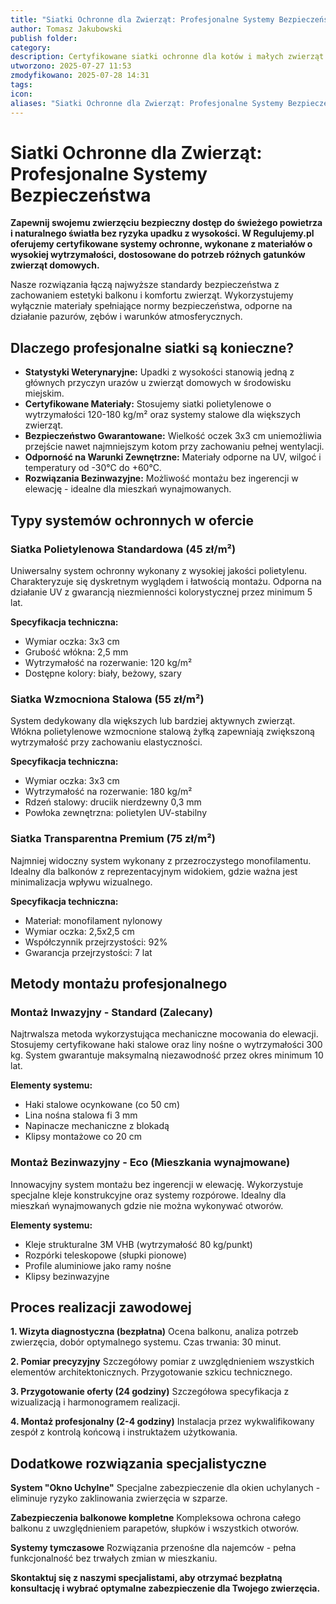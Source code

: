 ```yaml
---
title: "Siatki Ochronne dla Zwierząt: Profesjonalne Systemy Bezpieczeństwa"
author: Tomasz Jakubowski
publish folder:
category:
description: Certyfikowane siatki ochronne dla kotów i małych zwierząt. Wytrzymałe systemy zabezpieczające balkony i okna z możliwością montażu bezinwazyjnego.
utworzono: 2025-07-27 11:53
zmodyfikowano: 2025-07-28 14:31
tags:
icon:
aliases: "Siatki Ochronne dla Zwierząt: Profesjonalne Systemy Bezpieczeństwa"
---
```

# Siatki Ochronne dla Zwierząt: Profesjonalne Systemy Bezpieczeństwa

**Zapewnij swojemu zwierzęciu bezpieczny dostęp do świeżego powietrza i naturalnego światła bez ryzyka upadku z wysokości. W Regulujemy.pl oferujemy certyfikowane systemy ochronne, wykonane z materiałów o wysokiej wytrzymałości, dostosowane do potrzeb różnych gatunków zwierząt domowych.**

Nasze rozwiązania łączą najwyższe standardy bezpieczeństwa z zachowaniem estetyki balkonu i komfortu zwierząt. Wykorzystujemy wyłącznie materiały spełniające normy bezpieczeństwa, odporne na działanie pazurów, zębów i warunków atmosferycznych.

## Dlaczego profesjonalne siatki są konieczne?

- **Statystyki Weterynaryjne:** Upadki z wysokości stanowią jedną z głównych przyczyn urazów u zwierząt domowych w środowisku miejskim.
- **Certyfikowane Materiały:** Stosujemy siatki polietylenowe o wytrzymałości 120-180 kg/m² oraz systemy stalowe dla większych zwierząt.
- **Bezpieczeństwo Gwarantowane:** Wielkość oczek 3x3 cm uniemożliwia przejście nawet najmniejszym kotom przy zachowaniu pełnej wentylacji.
- **Odporność na Warunki Zewnętrzne:** Materiały odporne na UV, wilgoć i temperatury od -30°C do +60°C.
- **Rozwiązania Bezinwazyjne:** Możliwość montażu bez ingerencji w elewację - idealne dla mieszkań wynajmowanych.

## Typy systemów ochronnych w ofercie

### Siatka Polietylenowa Standardowa (45 zł/m²)

Uniwersalny system ochronny wykonany z wysokiej jakości polietylenu. Charakteryzuje się dyskretnym wyglądem i łatwością montażu. Odporna na działanie UV z gwarancją niezmienności kolorystycznej przez minimum 5 lat.

**Specyfikacja techniczna:**
- Wymiar oczka: 3x3 cm
- Grubość włókna: 2,5 mm
- Wytrzymałość na rozerwanie: 120 kg/m²
- Dostępne kolory: biały, beżowy, szary

### Siatka Wzmocniona Stalowa (55 zł/m²)

System dedykowany dla większych lub bardziej aktywnych zwierząt. Włókna polietylenowe wzmocnione stalową żyłką zapewniają zwiększoną wytrzymałość przy zachowaniu elastyczności.

**Specyfikacja techniczna:**
- Wymiar oczka: 3x3 cm
- Wytrzymałość na rozerwanie: 180 kg/m²
- Rdzeń stalowy: druciik nierdzewny 0,3 mm
- Powłoka zewnętrzna: polietylen UV-stabilny

### Siatka Transparentna Premium (75 zł/m²)

Najmniej widoczny system wykonany z przezroczystego monofilamentu. Idealny dla balkonów z reprezentacyjnym widokiem, gdzie ważna jest minimalizacja wpływu wizualnego.

**Specyfikacja techniczna:**
- Materiał: monofilament nylonowy
- Wymiar oczka: 2,5x2,5 cm
- Współczynnik przejrzystości: 92%
- Gwarancja przejrzystości: 7 lat

## Metody montażu profesjonalnego

### Montaż Inwazyjny - Standard (Zalecany)

Najtrwalsza metoda wykorzystująca mechaniczne mocowania do elewacji. Stosujemy certyfikowane haki stalowe oraz liny nośne o wytrzymałości 300 kg. System gwarantuje maksymalną niezawodność przez okres minimum 10 lat.

**Elementy systemu:**
- Haki stalowe ocynkowane (co 50 cm)
- Lina nośna stalowa fi 3 mm
- Napinacze mechaniczne z blokadą
- Klipsy montażowe co 20 cm

### Montaż Bezinwazyjny - Eco (Mieszkania wynajmowane)

Innowacyjny system montażu bez ingerencji w elewację. Wykorzystuje specjalne kleje konstrukcyjne oraz systemy rozpórowe. Idealny dla mieszkań wynajmowanych gdzie nie można wykonywać otworów.

**Elementy systemu:**
- Kleje strukturalne 3M VHB (wytrzymałość 80 kg/punkt)
- Rozpórki teleskopowe (słupki pionowe)
- Profile aluminiowe jako ramy nośne
- Klipsy bezinwazyjne

## Proces realizacji zawodowej

**1. Wizyta diagnostyczna (bezpłatna)**
Ocena balkonu, analiza potrzeb zwierzęcia, dobór optymalnego systemu. Czas trwania: 30 minut.

**2. Pomiar precyzyjny**
Szczegółowy pomiar z uwzględnieniem wszystkich elementów architektonicznych. Przygotowanie szkicu technicznego.

**3. Przygotowanie oferty (24 godziny)**
Szczegółowa specyfikacja z wizualizacją i harmonogramem realizacji.

**4. Montaż profesjonalny (2-4 godziny)**
Instalacja przez wykwalifikowany zespół z kontrolą końcową i instruktażem użytkowania.

## Dodatkowe rozwiązania specjalistyczne

**System "Okno Uchylne"**
Specjalne zabezpieczenie dla okien uchylanych - eliminuje ryzyko zaklinowania zwierzęcia w szparze.

**Zabezpieczenia balkonowe kompletne**
Kompleksowa ochrona całego balkonu z uwzględnieniem parapetów, słupków i wszystkich otworów.

**Systemy tymczasowe**
Rozwiązania przenośne dla najemców - pełna funkcjonalność bez trwałych zmian w mieszkaniu.

**Skontaktuj się z naszymi specjalistami, aby otrzymać bezpłatną konsultację i wybrać optymalne zabezpieczenie dla Twojego zwierzęcia.**
